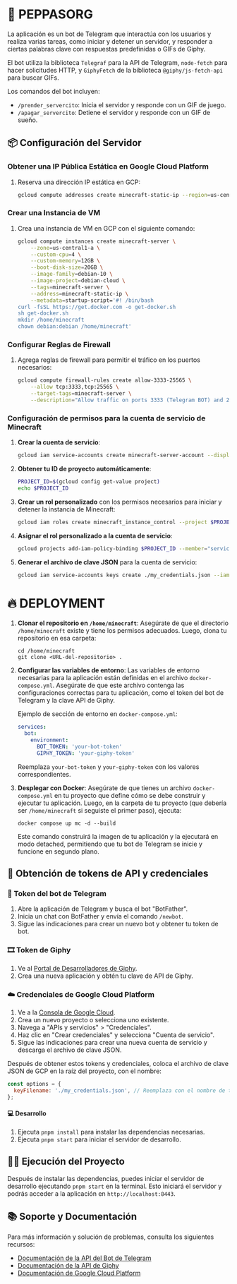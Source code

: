 # 🚀 PEPPASORG

La aplicación es un bot de Telegram que interactúa con los usuarios y realiza varias tareas, como iniciar y detener un servidor, y responder a ciertas palabras clave con respuestas predefinidas o GIFs de Giphy.

El bot utiliza la biblioteca `Telegraf` para la API de Telegram, `node-fetch` para hacer solicitudes HTTP, y `GiphyFetch` de la biblioteca `@giphy/js-fetch-api` para buscar GIFs.

Los comandos del bot incluyen:

- `/prender_servercito`: Inicia el servidor y responde con un GIF de juego.
- `/apagar_servercito`: Detiene el servidor y responde con un GIF de sueño.

## 📦 Configuración del Servidor

### Obtener una IP Pública Estática en Google Cloud Platform

1. Reserva una dirección IP estática en GCP:
   ```bash
   gcloud compute addresses create minecraft-static-ip --region=us-central1
   ```

### Crear una Instancia de VM

1. Crea una instancia de VM en GCP con el siguiente comando:
   ```bash
   gcloud compute instances create minecraft-server \
       --zone=us-central1-a \
       --custom-cpu=4 \
       --custom-memory=12GB \
       --boot-disk-size=20GB \
       --image-family=debian-10 \
       --image-project=debian-cloud \
       --tags=minecraft-server \
       --address=minecraft-static-ip \
       --metadata=startup-script='#! /bin/bash
   curl -fsSL https://get.docker.com -o get-docker.sh
   sh get-docker.sh
   mkdir /home/minecraft
   chown debian:debian /home/minecraft'
   ```

### Configurar Reglas de Firewall

1. Agrega reglas de firewall para permitir el tráfico en los puertos necesarios:
   ```bash
   gcloud compute firewall-rules create allow-3333-25565 \
       --allow tcp:3333,tcp:25565 \
       --target-tags=minecraft-server \
       --description="Allow traffic on ports 3333 (Telegram BOT) and 25565 (MINECRAFT SERVER)"
   ```

### Configuración de permisos para la cuenta de servicio de Minecraft

1. **Crear la cuenta de servicio**:

   ```bash
   gcloud iam service-accounts create minecraft-server-account --display-name "Minecraft Server Account"
   ```

2. **Obtener tu ID de proyecto automáticamente**:

   ```bash
   PROJECT_ID=$(gcloud config get-value project)
   echo $PROJECT_ID
   ```

3. **Crear un rol personalizado** con los permisos necesarios para iniciar y detener la instancia de Minecraft:

   ```bash
   gcloud iam roles create minecraft_instance_control --project $PROJECT_ID --title "Minecraft Instance Control" --description "Custom role for starting and stopping Minecraft instance" --permissions compute.instances.start,compute.instances.stop,compute.instances.list
   ```

4. **Asignar el rol personalizado a la cuenta de servicio**:

   ```bash
   gcloud projects add-iam-policy-binding $PROJECT_ID --member="serviceAccount:minecraft-server-account@$PROJECT_ID.iam.gserviceaccount.com" --role=projects/$PROJECT_ID/roles/minecraft_instance_control
   ```

5. **Generar el archivo de clave JSON** para la cuenta de servicio:
   ```bash
   gcloud iam service-accounts keys create ./my_credentials.json --iam-account=minecraft-server-account@$PROJECT_ID.iam.gserviceaccount.com
   ```

# 🔥 DEPLOYMENT

1. **Clonar el repositorio en `/home/minecraft`**:
   Asegúrate de que el directorio `/home/minecraft` existe y tiene los permisos adecuados. Luego, clona tu repositorio en esa carpeta:

   ```shell
   cd /home/minecraft
   git clone <URL-del-repositorio> .
   ```

2. **Configurar las variables de entorno**:
   Las variables de entorno necesarias para la aplicación están definidas en el archivo `docker-compose.yml`. Asegúrate de que este archivo contenga las configuraciones correctas para tu aplicación, como el token del bot de Telegram y la clave API de Giphy.

   Ejemplo de sección de entorno en `docker-compose.yml`:

   ```yaml
   services:
     bot:
       environment:
         BOT_TOKEN: 'your-bot-token'
         GIPHY_TOKEN: 'your-giphy-token'
   ```

   Reemplaza `your-bot-token` y `your-giphy-token` con los valores correspondientes.

3. **Desplegar con Docker**:
   Asegúrate de que tienes un archivo `docker-compose.yml` en tu proyecto que define cómo se debe construir y ejecutar tu aplicación. Luego, en la carpeta de tu proyecto (que debería ser `/home/minecraft` si seguiste el primer paso), ejecuta:

   ```shell
   docker compose up mc -d --build
   ```

   Este comando construirá la imagen de tu aplicación y la ejecutará en modo detached, permitiendo que tu bot de Telegram se inicie y funcione en segundo plano.

## 🔑 Obtención de tokens de API y credenciales

### 🤖 Token del bot de Telegram

1. Abre la aplicación de Telegram y busca el bot "BotFather".
2. Inicia un chat con BotFather y envía el comando `/newbot`.
3. Sigue las indicaciones para crear un nuevo bot y obtener tu token de bot.

### 🎞️ Token de Giphy

1. Ve al [Portal de Desarrolladores de Giphy](https://developers.giphy.com/).
2. Crea una nueva aplicación y obtén tu clave de API de Giphy.

### ☁️ Credenciales de Google Cloud Platform

1. Ve a la [Consola de Google Cloud](https://console.cloud.google.com/).
2. Crea un nuevo proyecto o selecciona uno existente.
3. Navega a "APIs y servicios" > "Credenciales".
4. Haz clic en "Crear credenciales" y selecciona "Cuenta de servicio".
5. Sigue las indicaciones para crear una nueva cuenta de servicio y descarga el archivo de clave JSON.

Después de obtener estos tokens y credenciales, coloca el archivo de clave JSON de GCP en la raíz del proyecto, con el nombre:

```javascript
const options = {
  keyFilename: './my_credentials.json', // Reemplaza con el nombre de tu archivo de clave JSON real
};
```

#### 💻 Desarrollo

1. Ejecuta `pnpm install` para instalar las dependencias necesarias.
2. Ejecuta `pnpm start` para iniciar el servidor de desarrollo.

## 🏃‍♂️ Ejecución del Proyecto

Después de instalar las dependencias, puedes iniciar el servidor de desarrollo ejecutando `pnpm start` en la terminal. Esto iniciará el servidor y podrás acceder a la aplicación en `http://localhost:8443`.

## 📚 Soporte y Documentación

Para más información y solución de problemas, consulta los siguientes recursos:

- [Documentación de la API del Bot de Telegram](https://core.telegram.org/bots/api)
- [Documentación de la API de Giphy](https://developers.giphy.com/docs/api/)
- [Documentación de Google Cloud Platform](https://cloud.google.com/docs)
